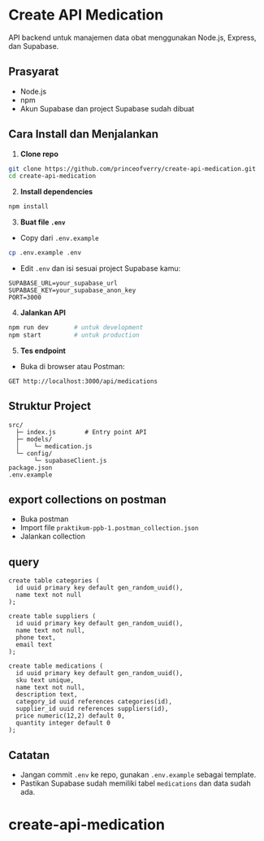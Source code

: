 # Create API Medication

API backend untuk manajemen data obat menggunakan Node.js, Express, dan Supabase.

## Prasyarat

- Node.js
- npm
- Akun Supabase dan project Supabase sudah dibuat

## Cara Install dan Menjalankan

1. **Clone repo**

```bash
git clone https://github.com/princeofverry/create-api-medication.git
cd create-api-medication
```

2. **Install dependencies**

```bash
npm install
```

3. **Buat file `.env`**

- Copy dari `.env.example`

```bash
cp .env.example .env
```

- Edit `.env` dan isi sesuai project Supabase kamu:

```
SUPABASE_URL=your_supabase_url
SUPABASE_KEY=your_supabase_anon_key
PORT=3000
```

4. **Jalankan API**

```bash
npm run dev       # untuk development
npm start         # untuk production
```

5. **Tes endpoint**

- Buka di browser atau Postman:

```
GET http://localhost:3000/api/medications
```

## Struktur Project

```
src/
  ├─ index.js        # Entry point API
  ├─ models/
  │    └─ medication.js
  └─ config/
       └─ supabaseClient.js
package.json
.env.example
```

## export collections on postman

- Buka postman
- Import file `praktikum-ppb-1.postman_collection.json`
- Jalankan collection

## query

```
create table categories (
  id uuid primary key default gen_random_uuid(),
  name text not null
);

create table suppliers (
  id uuid primary key default gen_random_uuid(),
  name text not null,
  phone text,
  email text
);

create table medications (
  id uuid primary key default gen_random_uuid(),
  sku text unique,
  name text not null,
  description text,
  category_id uuid references categories(id),
  supplier_id uuid references suppliers(id),
  price numeric(12,2) default 0,
  quantity integer default 0
);
```

## Catatan

- Jangan commit `.env` ke repo, gunakan `.env.example` sebagai template.
- Pastikan Supabase sudah memiliki tabel `medications` dan data sudah ada.
# create-api-medication
